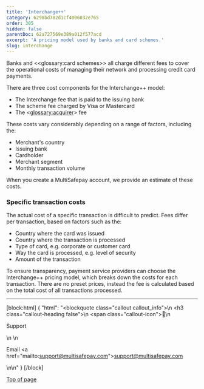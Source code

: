 ```yaml
---
title: 'Interchange++'
category: 6298bd782d1cf4006032e765
order: 305
hidden: false
parentDoc: 62a727569e389a012f577acd
excerpt: 'A pricing model used by banks and card schemes.'
slug: interchange
---
```


Banks and <<glossary:card schemes>> all charge different fees to cover the operational costs of managing their network and processing credit card payments.

There are three cost components for the Interchange++ model:

- The Interchange fee that is paid to the issuing bank
- The scheme fee charged by Visa or Mastercard
- The <<glossary:acquirer>> fee 

These costs vary considerably depending on a range of factors, including the:

- Merchant's country
- Issuing bank 
- Cardholder 
- Merchant segment
- Monthly transaction volume 

When you create a MultiSafepay account, we provide an estimate of these costs.

### Specific transaction costs

The actual cost of a specific transaction is difficult to predict. Fees differ per transaction, based on factors such as the:

- Country where the card was issued
- Country where the transaction is processed
- Type of card, e.g. corporate or customer card
- Way the card is processed, e.g. level of security
- Amount of the transaction

To ensure transparency, payment service providers can choose the Interchange++ pricing model, which breaks down the costs for each transaction. There are no preset prices, instead the fee is calculated based on the total cost of all transactions processed. 
<br>

---

[block:html]
{
  "html": "<blockquote class=\"callout callout_info\">\n    <h3 class=\"callout-heading false\">\n        <span class=\"callout-icon\">💬</span>\n        <p>Support</p>\n    </h3>\n    <p>Email <a href=\"mailto:support@multisafepay.com\">support@multisafepay.com</a></p>\n</blockquote>\n"
}
[/block]

[Top of page](#)
